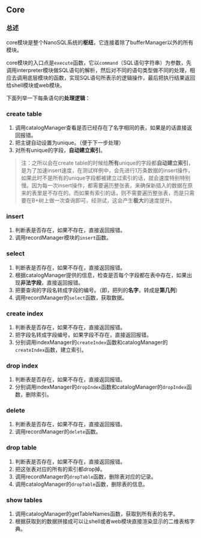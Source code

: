 ## Core

### 总述

core模块是整个NanoSQL系统的**枢纽**，它连接着除了bufferManager以外的所有模块。

core模块的入口点是`execute`函数，它以`command`（SQL语句字符串）为参数，先调用interpreter模块做SQL语句的解析，然后对不同的语句类型做不同的处理，相应去调用底层模块的函数，实现SQL语句所表示的逻辑操作，最后把执行结果返回给shell模块或web模块。

下面列举一下每条语句的**处理逻辑**：

### create table

1. 调用catalogManager查看是否已经存在了名字相同的表，如果是的话直接返回报错。
2. 把主键自动设置为unique。（便于下一步处理）
3. 对所有unique的字段，**自动建立索引**。

>注：之所以会在create table的时候给**所有**unique的字段都**自动建立索引**，是为了加速insert速度，在测试样例中，会先进行1万条数据的insert操作，如果此时不是所有的unique字段都被建立过索引的话，就会速度特别特别慢。因为每一次insert操作，都需要遍历整张表，来确保新插入的数据在原来的表里是不存在的。而如果有索引的话，则不需要遍历整张表，而是只需要在B+树上做一次查询即可，经测试，这会产生**极大**的速度提升。

### insert

1. 判断表是否存在，如果不存在，直接返回报错。
2. 调用recordManager模块的`insert`函数。

### select

1. 判断表是否存在，如果不存在，直接返回报错。
2. 根据catalogManager提供的信息，检查是否每个字段都在表中存在，如果出现**非法字段**，直接返回报错。
3. 把要查询的字段名转成字段的编号。（即，把列的**名字**，转成是**第几列**）
4. 调用recordManager的`select`函数，获取数据。

### create index

1. 判断表是否存在，如果不存在，直接返回报错。
2. 把字段名转成字段编号，如果字段不存在，直接返回报错。
3. 分别调用indexManager的`createIndex`函数和catalogManager的`createIndex`函数，建立索引。

### drop index

1. 判断表是否存在，如果不存在，直接返回报错。
2. 分别调用indexManager的`dropIndex`函数和catalogManager的`dropIndex`函数，删除索引。

### delete

1. 判断表是否存在，如果不存在，直接返回报错。
2. 调用recordManager的`delete`函数。

### drop table

1. 判断表是否存在，如果不存在，直接返回报错。
2. 把这张表对应的所有的索引都drop掉。
3. 调用recordManager的`dropTable`函数，删除表对应的记录。
4. 调用catalogManager的`dropTable`函数，删除表的信息。

### show tables

1. 调用catalogManager的getTableNames函数，获取到所有表的名字。
2. 根据获取到的数据拼接成可以让shell或者web模块直接渲染显示的二维表格字典。